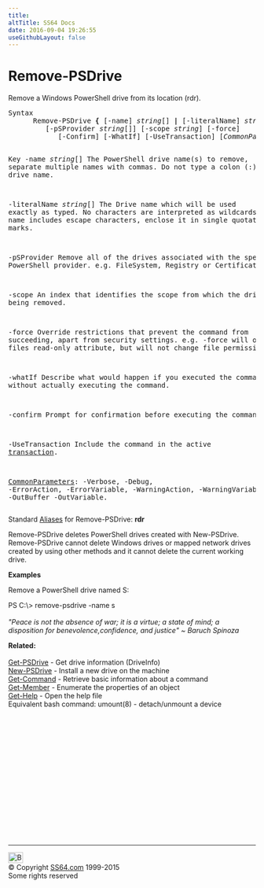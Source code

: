 ```yaml
---
title:
altTitle: SS64 Docs
date: 2016-09-04 19:26:55
useGithubLayout: false
---
```

<!-- #BeginLibraryItem "/Library/head_ps.lbi" --><!-- #EndLibraryItem --><h1>Remove-PSDrive</h1> 
<p>Remove a Windows PowerShell drive from its location (<span class="code">rdr</span>). </p>
<pre>Syntax
      Remove-PSDrive <b>{</b> [-name] <i>string</i>[] <b>|</b> [-literalName] <i>string</i>[] <b>}</b><br>         [-pSProvider <i>string</i>[]] [-scope <i>string</i>] [-force]
            [-Confirm] [-WhatIf] [-UseTransaction] [<i>CommonParameters</i>]

Key
   -name <i>string</i>[]
       The PowerShell drive name(s) to remove, separate multiple names with commas.
       Do not type a colon (:) after the drive name.

   -literalName <i>string</i>[]
       The Drive name which will be used exactly as typed.
       No characters are interpreted as wildcards. If the name includes escape
       characters, enclose it in single quotation marks.

   -pSProvider 
       Remove all of the drives associated with the specified PowerShell provider.
       e.g. FileSystem, Registry or Certificate.

   -scope 
       An index that identifies the scope from which the drive is being removed.

   -force
       Override restrictions that prevent the command from succeeding, apart
       from security settings. e.g. -force will override a files read-only
       attribute, but will not change file permissions.

   -whatIf
       Describe what would happen if you executed the command without
       actually executing the command.
        
   -confirm
       Prompt for confirmation before executing the command.

   -UseTransaction
       Include the command in the active <a href="syntax-transactions.html">transaction</a>.

   <a href="common.html">CommonParameters</a>:
       -Verbose, -Debug, -ErrorAction, -ErrorVariable, -WarningAction, -WarningVariable,
       -OutBuffer -OutVariable.</pre>
<p>Standard <a href="get-alias.html">Aliases</a> for Remove-PSDrive:<span class="code"> <b>rdr</b></span></p>
<p>Remove-PSDrive  deletes  PowerShell drives created with New-PSDrive.
Remove-PSDrive cannot delete Windows drives or mapped network drives created by using other methods and it cannot delete the current working drive.</p>
<p><b>Examples</b></p>
<p>Remove a PowerShell drive named S:</p>
<p><span class="code">PS C:\&gt; remove-psdrive -name s</span><br>
<i><br>
<span class="quote">"Peace is not the absence of war; it is a virtue; a state of mind; a disposition for benevolence,confidence, and justice" ~ Baruch Spinoza</span></i></p>
<p><b>Related:</b><br>
<br>
<a href="get-psdrive.html">Get-PSDrive</a> - Get drive information (DriveInfo)<br>
<a href="new-psdrive.html">New-PSDrive</a> - Install a new drive on the machine<br>
<a href="get-command.html">Get-Command</a> - Retrieve basic information about a command<br>
<a href="get-member.html">Get-Member</a> - Enumerate the properties of an object<br>
<a href="get-help.html">Get-Help</a> - Open the help file<br>
Equivalent bash command: umount(8) - detach/unmount a device</p><!-- #BeginLibraryItem "/Library/foot_ps.lbi" --><p>
<!-- PowerShell300 -->
<ins class="adsbygoogle" style="display:inline-block;width:300px;height:250px" data-ad-client="ca-pub-6140977852749469" data-ad-slot="6253539900"></ins>
<script>
(adsbygoogle = window.adsbygoogle || []).push({});
</script></p>
<hr>
<div id="bl" class="footer"><a href="remove-psdrive.html#"><img src="../images/top.png" width="30" height="22" alt="Back to the Top"></a></div>
<div id="br" class="footer, tagline">© Copyright <a href="../index.html">SS64.com</a> 1999-2015<br>
Some rights reserved</div><!-- #EndLibraryItem -->

